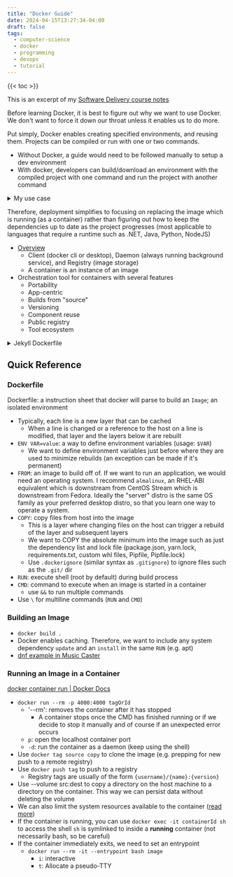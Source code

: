 ```yaml
---
title: "Docker Guide"
date: 2024-04-15T13:27:34-04:00
draft: false
tags:
  - computer-science
  - docker
  - programming
  - devops
  - tutorial
---
```


{{< toc >}}

This is an excerpt of my [Software Delivery course notes](https://blog.elijahlopez.ca/posts/university/cs-489-software-delivery/)

Before learning Docker, it is best to figure out why we want to use Docker. We don't want to force it down our throat unless it enables us to do more.

Put simply, Docker enables creating specified environments, and reusing them. Projects can be compiled or run with one or two commands.

- Without Docker, a guide would need to be followed manually to setup a dev environment
- With docker, developers can build/download an environment with the compiled project with one command and run the project with another command

<details><summary>My use case</summary>

In my case, I have a music player, Music Caster which I want to port on Linux. Since it's made with Python plus a tkinter custom add-on, there are several issues with setting up the development environment on Linux. One would need to install a non-system version of Python which is difficult on Debian based systems and then they would need to run a script to install one dependency on the system level but the rest virtually. Most importantly, I want to guarantee that when we compile the application for Linux that an important system dependency won't be missing.

We can use Docker to ensure that builds will always work with one command on new machines and don't have to worry about getting it to work on all the different distros just to produce an executable anyways. The `Image` in this case is an environment to run the deployment procedure rather than running the application itself.

</details>

Therefore, deployment simplifies to focusing on replacing the image which is running (as a container) rather than figuring out how to keep the  dependencies up to date as the project progresses (most applicable to languages that require a runtime such as .NET, Java, Python, NodeJS)

- [Overview](https://docs.docker.com/get-started/overview/)
  - Client (docker cli or desktop), Daemon (always running background service), and Registry (image storage)
  - A container is an instance of an image
- Orchestration tool for containers with several features
  - Portability
  - App-centric
  - Builds from "source"
  - Versioning
  - Component reuse
  - Public registry
  - Tool ecosystem

<details><summary>Jekyll Dockerfile</summary>

```Dockerfile
FROM jekyll/jekyll:3.8.6
# the base image sets the working directory to /srv/jekyll
# the base image already uses EXPOSE 4000
COPY . .
RUN bundle install
CMD bundle exec jekyll serve
```

</details>

## Quick Reference

### Dockerfile

Dockerfile: a instruction sheet that docker will parse to build an `Image`; an isolated environment

- Typically, each line is a new layer that can be cached
  - When a line is changed or a reference to the host on a line is modified, that layer and the layers below it are rebuilt
- `ENV VAR=value`: a way to define environment variables (usage: `$VAR`)
  - We want to define environment variables just before where they are used to minimize rebuilds (an exception can be made if it's permanent)
- `FROM`: an image to build off of. If we want to run an application, we would need an operating system. I recommend `almalinux`, an RHEL-ABI equivalent which is downstream from CentOS Stream which is downstream from Fedora. Ideally the "server" distro is the same OS family as your preferred desktop distro, so that you learn one way to operate a system.
- `COPY`: copy files from host into the image
  - This is a layer where changing files on the host can trigger a rebuild of the layer and subsequent layers
  - We want to COPY the absolute minimum into the image such as just the dependency list and lock file (package.json, yarn.lock, requirements.txt, custom whl files, Pipfile, Pipfile.lock)
  - Use `.dockerignore` (similar syntax as `.gitignore`) to ignore files such as the `.git/` dir
- `RUN`: execute shell (root by default) during build process
- `CMD`: command to execute when an image is started in a container
  - use `&&` to run multiple commands
- Use `\` for multiline commands (`RUN` and `CMD`)

### Building an Image

- `docker build .`
- Docker enables caching. Therefore, we want to include any system dependency `update` and an `install` in the same `RUN` (e.g. apt)
- [dnf example in Music Caster](https://github.com/elibroftw/music-caster/blob/master/Dockerfile#L7)

### Running an Image in a Container

[docker container run | Docker Docs](https://docs.docker.com/reference/cli/docker/container/run/)

- `docker run --rm -p 4000:4000 tagOrId`
  - '--rm': removes the container after it has stopped
    - A container stops once the CMD has finished running or if we decide to stop it manually and of course if an unexpected error occurs
  - `p`: open the localhost container port
  - `-d`: run the container as a daemon (keep using the shell)
- Use `docker tag source copy` to clone the image (e.g. prepping for new push to a remote registry)
- Use `docker push tag` to push to a registry
  - Registry tags are usually of the form `{username}/{name}:{version}`
- Use --volume src:dest to copy a directory on the host machine to a directory on the container. This way we can persist data without deleting the volume
- We can also limit the system resources available to the container ([read more](https://docs.docker.com/config/containers/resource_constraints/#limit-a-containers-access-to-memory))
- If the container is running, you can use `docker exec -it containerId sh` to access the shell `sh` is symlinked to inside a **running** container (not necessarily bash, so be careful)
- If the container immediately exits, we need to set an entrypoint
  - `docker run --rm -it --entrypoint bash image`
    - `i`: interactive
    - `t`: Allocate a pseudo-TTY
